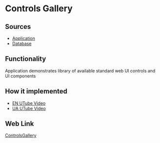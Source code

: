 # Controls Gallery

## Sources

- [Application](https://github.com/LearnFractal/FractalPlatform/tree/main/FractalPlatform.Examples/Applications/ControlsGallery/ControlsGalleryApplication.cs)
- [Database](https://github.com/LearnFractal/FractalPlatform/tree/main/FractalPlatform.Examples/Databases/ControlsGallery)

## Functionality

Application demonstrates library of available 
standard web UI controls and UI components

## How it implemented

- [EN UTube Video](https://fraplat.com/jupiter/UTube?tag=111)
- [UA UTube Video](https://fraplat.com/jupiter/UTube?tag=211)

## Web Link

[ControlsGallery](https://fraplat.com/jupiter/?app=ControlsGallery)

